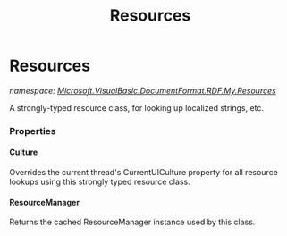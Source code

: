﻿---
title: Resources
---

# Resources
_namespace: [Microsoft.VisualBasic.DocumentFormat.RDF.My.Resources](N-Microsoft.VisualBasic.DocumentFormat.RDF.My.Resources.html)_

A strongly-typed resource class, for looking up localized strings, etc.




### Properties

#### Culture
Overrides the current thread's CurrentUICulture property for all
 resource lookups using this strongly typed resource class.
#### ResourceManager
Returns the cached ResourceManager instance used by this class.
